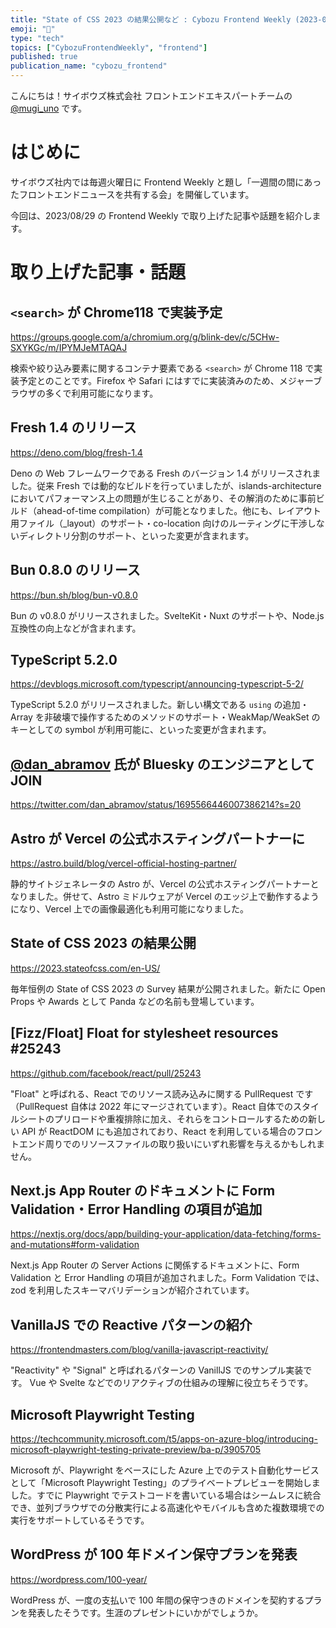 ```yaml
---
title: "State of CSS 2023 の結果公開など : Cybozu Frontend Weekly (2023-08-29号)"
emoji: "🍉"
type: "tech"
topics: ["CybozuFrontendWeekly", "frontend"]
published: true
publication_name: "cybozu_frontend"
---
```


こんにちは！サイボウズ株式会社 フロントエンドエキスパートチームの [@mugi_uno](https://twitter.com/mugi_uno) です。

# はじめに

サイボウズ社内では毎週火曜日に Frontend Weekly と題し「一週間の間にあったフロントエンドニュースを共有する会」を開催しています。

今回は、2023/08/29 の Frontend Weekly で取り上げた記事や話題を紹介します。

# 取り上げた記事・話題

## `<search>` が Chrome118 で実装予定

https://groups.google.com/a/chromium.org/g/blink-dev/c/5CHw-SXYKGc/m/IPYMJeMTAQAJ

検索や絞り込み要素に関するコンテナ要素である `<search>` が Chrome 118 で実装予定とのことです。Firefox や Safari にはすでに実装済みのため、メジャーブラウザの多くで利用可能になります。

## Fresh 1.4 のリリース

https://deno.com/blog/fresh-1.4

Deno の Web フレームワークである Fresh のバージョン 1.4 がリリースされました。従来 Fresh では動的なビルドを行っていましたが、islands-architecture においてパフォーマンス上の問題が生じることがあり、その解消のために事前ビルド（ahead-of-time compilation）が可能となりました。他にも、レイアウト用ファイル（\_layout）のサポート・co-location 向けのルーティングに干渉しないディレクトリ分割のサポート、といった変更が含まれます。

## Bun 0.8.0 のリリース

https://bun.sh/blog/bun-v0.8.0

Bun の v0.8.0 がリリースされました。SvelteKit・Nuxt のサポートや、Node.js 互換性の向上などが含まれます。

## TypeScript 5.2.0

https://devblogs.microsoft.com/typescript/announcing-typescript-5-2/

TypeScript 5.2.0 がリリースされました。新しい構文である `using` の追加・Array を非破壊で操作するためのメソッドのサポート・WeakMap/WeakSet のキーとしての symbol が利用可能に、といった変更が含まれます。

## [@dan_abramov](https://twitter.com/dan_abramov) 氏が Bluesky のエンジニアとして JOIN

https://twitter.com/dan_abramov/status/1695566446007386214?s=20

## Astro が Vercel の公式ホスティングパートナーに

https://astro.build/blog/vercel-official-hosting-partner/

静的サイトジェネレータの Astro が、Vercel の公式ホスティングパートナーとなりました。併せて、Astro ミドルウェアが Vercel のエッジ上で動作するようになり、Vercel 上での画像最適化も利用可能になりました。

## State of CSS 2023 の結果公開

https://2023.stateofcss.com/en-US/

毎年恒例の State of CSS 2023 の Survey 結果が公開されました。新たに Open Props や Awards として Panda などの名前も登場しています。

## \[Fizz/Float\] Float for stylesheet resources #25243

https://github.com/facebook/react/pull/25243

"Float" と呼ばれる、React でのリソース読み込みに関する PullRequest です（PullRequest 自体は 2022 年にマージされています）。React 自体でのスタイルシートのプリロードや重複排除に加え、それらをコントロールするための新しい API が ReactDOM にも追加されており、React を利用している場合のフロントエンド周りでのリソースファイルの取り扱いにいずれ影響を与えるかもしれません。

## Next.js App Router のドキュメントに Form Validation・Error Handling の項目が追加

https://nextjs.org/docs/app/building-your-application/data-fetching/forms-and-mutations#form-validation

Next.js App Router の Server Actions に関係するドキュメントに、Form Validation と Error Handling の項目が追加されました。Form Validation では、zod を利用したスキーマバリデーションが紹介されています。

## VanillaJS での Reactive パターンの紹介

https://frontendmasters.com/blog/vanilla-javascript-reactivity/

"Reactivity" や "Signal" と呼ばれるパターンの VanillJS でのサンプル実装です。
Vue や Svelte などでのリアクティブの仕組みの理解に役立ちそうです。

## Microsoft Playwright Testing

https://techcommunity.microsoft.com/t5/apps-on-azure-blog/introducing-microsoft-playwright-testing-private-preview/ba-p/3905705

Microsoft が、Playwright をベースにした Azure 上でのテスト自動化サービスとして「Microsoft Playwright Testing」のプライベートプレビューを開始しました。すでに Playwright でテストコードを書いている場合はシームレスに統合でき、並列ブラウザでの分散実行による高速化やモバイルも含めた複数環境での実行をサポートしているそうです。

## WordPress が 100 年ドメイン保守プランを発表

https://wordpress.com/100-year/

WordPress が、一度の支払いで 100 年間の保守つきのドメインを契約するプランを発表したそうです。生涯のプレゼントにいかがでしょうか。
